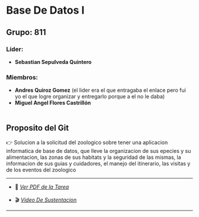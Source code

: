 #  Base De Datos I  

##  Grupo: 811 
### Líder: 
- **Sebastian Sepulveda Quintero**  
 ### Miembros:   
 -  **Andres Quiroz Gomez** (el lider era el que entragaba el enlace pero fui yo el que logre organizar y entregarlo porque a el no le daba)  
 - **Miguel Angel Flores Castrillón** <br><br>
 ## Proposito del Git <br> 
👉 Solucion a la solicitud del zoologico sobre tener una aplicacion informatica de base de datos, que lleve la organizacion de sus epecies y su alimentacion, las  zonas de sus habitats y la seguridad de las mismas, la informacion de sus guias y cuidadores, el manejo del itinerario, las visitas y de los eventos del zoologico 

---
- 📄 [*Ver PDF de la Tarea*](TIA2%20(1).pdf)  <br><br>   
- 🎬  [*Video De Sustentacion* ](video.txt)
---
